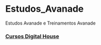 # Estudos_Avanade

Estudos Avanade e Treinamentos Avanade


### [**Cursos Digital House**](https://github.com/cristianeasreis/Estudos_Avanade-main/tree/master/Curso_Digital_House)


